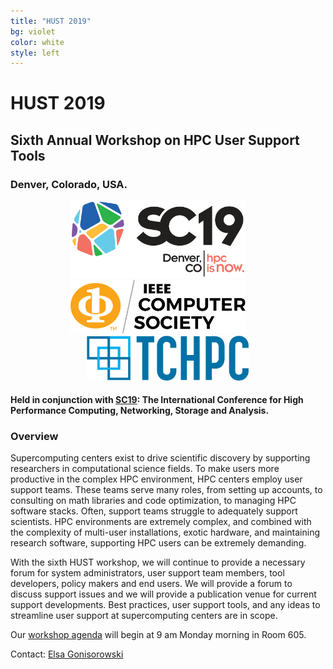 ```yaml
---
title: "HUST 2019"
bg: violet
color: white
style: left
---
```


# **HUST 2019**
## Sixth Annual Workshop on HPC User Support Tools

<div style="text-align:center;">
  <span class="fa-stack subtlecircle" style="font-size:64px; background:rgba(0,128,0,0.1)">
    <i class="fa fa-circle fa-stack-2x text-bluegrey"></i>
    <i class="fa fa-wrench fa-stack-1x text-green"></i>
  </span>
</div>

### Denver, Colorado, USA.

<div style="text-align:center;">
  <a href="http://sc19.supercomputing.org"><img src="/img/SC19-color-hor.png" style="width: 280px;"/></a>
  &nbsp;  &nbsp;  &nbsp;  &nbsp;
  <a href="https://www.computer.org"><img src="/img/IEEE-CS_LogoTM-orange.png" style="width: 280px;"/></a>
  &nbsp;  &nbsp;  &nbsp;  &nbsp;
  <a href="https://tc.computer.org/tchpc/"><img src="/img/tchpc_logo_cmyk.png" style="width: 260px;"/></a>
</div>

#### Held in conjunction with [SC19](http://sc19.supercomputing.org):  The International Conference for High Performance Computing, Networking, Storage and Analysis.

<!--- #### [HUST Survey]() --->

### Overview
Supercomputing centers exist to drive scientific discovery by supporting researchers in
computational science fields.  To make users more productive in the complex HPC
environment, HPC centers employ user support teams.  These teams
serve many roles, from setting up accounts, to consulting on math libraries and code
optimization, to managing HPC software stacks.
Often, support teams struggle to adequately support scientists.
HPC environments are extremely complex, and combined with
the complexity of multi-user installations, exotic hardware, and maintaining
research software, supporting HPC users can be extremely demanding.

With the sixth HUST workshop, we will continue to provide a necessary forum for
system administrators, user support team members, tool developers, policy makers and
end users.  We will provide a forum to discuss support issues and we will
provide a publication venue for current support developments.  Best practices,
user support tools, and any ideas to streamline user support at supercomputing
centers are in scope.

Our [workshop agenda](https://sc19.supercomputing.org/session/?sess=sess116) will begin at 9 am Monday morning in Room 605.

Contact: <a href="mailto:gonsiorowski1@llnl.gov">Elsa Gonisorowski</a>
